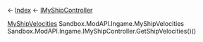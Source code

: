 ← [Index](Api-Index) ← [IMyShipController](Sandbox.ModAPI.Ingame.IMyShipController)

[MyShipVelocities](Sandbox.ModAPI.Ingame.MyShipVelocities) Sandbox.ModAPI.Ingame.MyShipVelocities Sandbox.ModAPI.Ingame.IMyShipController.GetShipVelocities()()